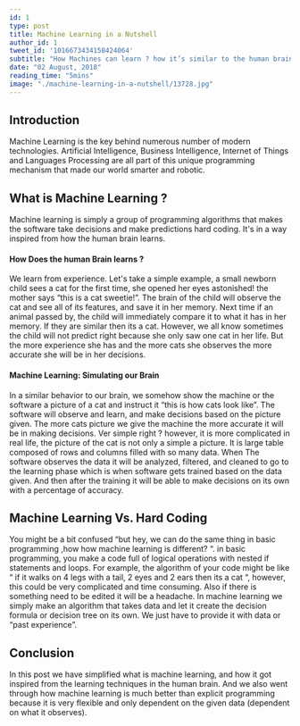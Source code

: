 ```yaml
---
id: 1
type: post
title: Machine Learning in a Nutshell
author_id: 1
tweet_id: '1016673434158424064'
subtitle: "How Machines can learn ? how it’s similar to the human brain? And how it’s different than normal programming algorithms?"
date: "02 August, 2018"
reading_time: "5mins"
image: "./machine-learning-in-a-nutshell/13728.jpg"
---
```

## Introduction
Machine Learning is the key behind numerous number of modern technologies. Artificial Intelligence, Business Intelligence, Internet of Things and Languages Processing are all part of this unique programming mechanism that made our world smarter and robotic.

## What is Machine Learning ?
Machine learning is simply a group of programming algorithms that makes the software take decisions and make predictions hard coding. It's in a way inspired from how the human brain learns.

#### How Does the human Brain learns ?
We learn from experience. Let's take a simple example, a small newborn child sees a cat for the first time, she opened her eyes astonished!  the mother says “this is a cat sweetie!”. The brain of the child will observe the cat and see all of its features, and save it in her memory. Next time if an animal passed by, the child will immediately compare it to what it has in her memory. If they are similar then its a cat. However, we all know sometimes the child will not predict right because she only saw one cat in her life. But the more experience she has and the more cats she observes the more accurate she will be in her decisions.

#### Machine Learning: Simulating our Brain
In a similar behavior to our brain, we somehow show the machine or the software a picture of a cat and instruct it “this is how cats look like”. The software will observe and learn, and make decisions based on the picture given. The more cats picture we give the machine the more accurate it will be in making decisions.
Ver simple right ? however, it is more complicated in real life, the picture of the cat is not only a simple a picture. It is large table composed of rows and columns filled with so many data.  When The software observes the data it will be analyzed, filtered, and cleaned to go to the learning phase which is when software gets trained based on the data given. And then after the training it will be able to make decisions on its own with a percentage of accuracy.

## Machine Learning Vs. Hard Coding
You might be a bit confused “but hey, we can do the same thing in basic programming ,how how machine learning is different? “. in basic programming, you make a code full of logical operations with nested if statements and loops. For example, the algorithm of your code might be like “ if it walks on 4 legs with a tail, 2 eyes and 2 ears then its a cat “, however, this could be very complicated and time consuming. Also if there is something need to be edited it will be a headache.
In machine learning we simply make an algorithm that takes data and let it create the decision formula or decision tree on its own. We just have to provide it with data or “past experience”.

## Conclusion
In this post we have simplified what is machine learning, and how it got inspired from the learning techniques in the human brain. And we also went through how machine learning is much better than explicit programming because it is very flexible and only dependent on the given data (dependent on what it observes).
